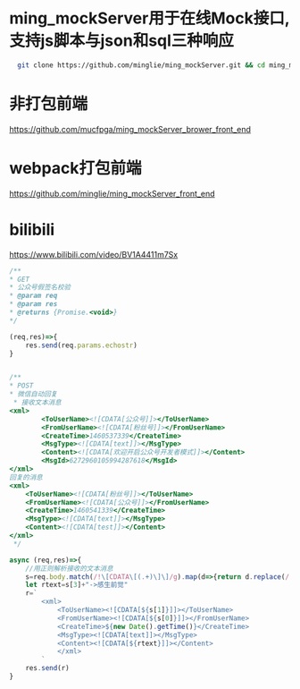 # ming_mockServer用于在线Mock接口,支持js脚本与json和sql三种响应

```bash
  git clone https://github.com/minglie/ming_mockServer.git && cd ming_mockServer && cnpm i && npm run start
```


# 非打包前端
https://github.com/mucfpga/ming_mockServer_brower_front_end

# webpack打包前端
https://github.com/minglie/ming_mockServer_front_end

# bilibili
https://www.bilibili.com/video/BV1A4411m7Sx


```javascript
/**
* GET
* 公众号假签名校验
* @param req
* @param res
* @returns {Promise.<void>}
*/

(req,res)=>{ 
    res.send(req.params.echostr)
}


/**
* POST
* 微信自动回复
 * 接收文本消息 
<xml>
        <ToUserName><![CDATA[公众号]]></ToUserName>
        <FromUserName><![CDATA[粉丝号]]></FromUserName>
        <CreateTime>1460537339</CreateTime>
        <MsgType><![CDATA[text]]></MsgType>
        <Content><![CDATA[欢迎开启公众号开发者模式]]></Content>
        <MsgId>6272960105994287618</MsgId>
</xml>
回复的消息
<xml>
    <ToUserName><![CDATA[粉丝号]]></ToUserName>
    <FromUserName><![CDATA[公众号]]></FromUserName>
    <CreateTime>1460541339</CreateTime>
    <MsgType><![CDATA[text]]></MsgType>
    <Content><![CDATA[test]]></Content>
</xml>
 */

async (req,res)=>{ 
    //用正则解析接收的文本消息
    s=req.body.match(/!\[CDATA\[(.+)\]\]/g).map(d=>{return d.replace(/(\]{2})|(!\[CDATA\[)/g,"")})
    let rtext=s[3]+"->感生前觉"
    r=`
        <xml>
            <ToUserName><![CDATA[${s[1]}]]></ToUserName>
            <FromUserName><![CDATA[${s[0]}]]></FromUserName>
            <CreateTime>${new Date().getTime()}</CreateTime>
            <MsgType><![CDATA[text]]></MsgType>
            <Content><![CDATA[${rtext}]]></Content>
            </xml>
        `
    res.send(r)
}
```

